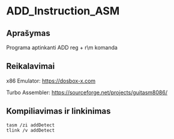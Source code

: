 # ADD_Instruction_ASM

## Aprašymas
Programa aptinkanti ADD reg + r\m komanda

## Reikalavimai
x86 Emulator: https://dosbox-x.com

Turbo Assembler: https://sourceforge.net/projects/guitasm8086/

## Kompiliavimas ir linkinimas
```console
tasm /zi addDetect
tlink /v addDetect
```

